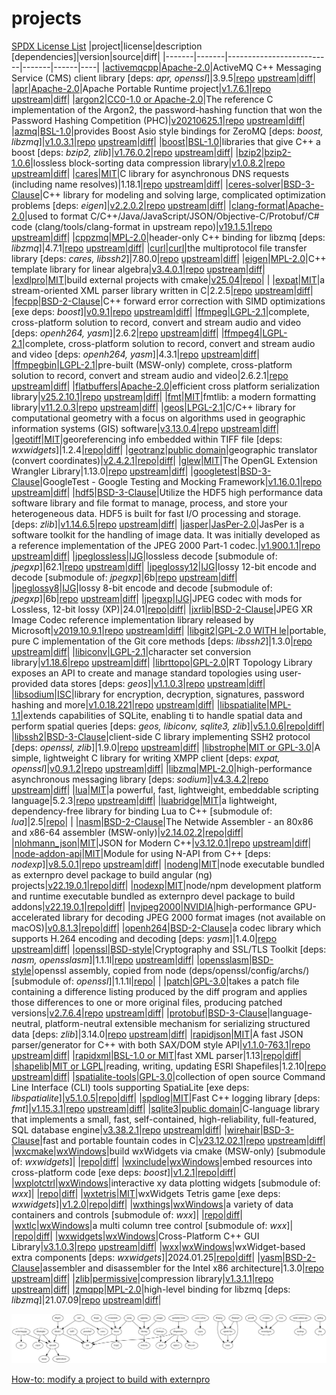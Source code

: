 # projects
[SPDX License List](https://spdx.org/licenses/ '')
|project|license|description [dependencies]|version|source|diff|
|-------|-------|--------------------------|-------|------|----|
|<a id='activemqcpp' />[activemqcpp](http://activemq.apache.org/cms/)|[Apache-2.0](http://www.apache.org/licenses/LICENSE-2.0.html 'Apache License, Version 2.0')|ActiveMQ C++ Messaging Service (CMS) client library [deps: _apr, openssl_]|3.9.5|[repo](https://github.com/externpro/activemq-cpp 'github.com/externpro/activemq-cpp') [upstream](https://github.com/apache/activemq-cpp 'github.com/apache/activemq-cpp')|[diff](https://github.com/externpro/activemq-cpp/compare/apache:activemq-cpp-3.9.5...xp-3.9.5 'github.com/externpro/activemq-cpp/compare/apache:activemq-cpp-3.9.5...xp-3.9.5')|
|<a id='apr' />[apr](http://apr.apache.org/)|[Apache-2.0](http://www.apache.org/licenses/LICENSE-2.0.html 'Apache License, Version 2.0')|Apache Portable Runtime project|[v1.7.6.1](https://github.com/externpro/apr/releases/tag/v1.7.6.1 'release')|[repo](https://github.com/externpro/apr 'github.com/externpro/apr') [upstream](https://github.com/apache/apr 'github.com/apache/apr')|[diff](https://github.com/externpro/apr/compare/1.7.6...dev 'github.com/externpro/apr/compare/1.7.6...dev')|
|<a id='argon2' />[argon2](https://www.password-hashing.net)|[CC0-1.0 or Apache-2.0](https://github.com/P-H-C/phc-winner-argon2/blob/master/LICENSE 'dual licensed under Creative Commons Zero v1.0 Universal and Apache License, Version 2.0')|The reference C implementation of the Argon2, the password-hashing function that won the Password Hashing Competition (PHC)|[v20210625.1](https://github.com/externpro/argon2/releases/tag/v20210625.1 'release')|[repo](https://github.com/externpro/argon2 'github.com/externpro/argon2') [upstream](https://github.com/P-H-C/phc-winner-argon2 'github.com/P-H-C/phc-winner-argon2')|[diff](https://github.com/externpro/argon2/compare/20210625...dev 'github.com/externpro/argon2/compare/20210625...dev')|
|<a id='azmq' />[azmq](https://zeromq.org/)|[BSL-1.0](https://github.com/zeromq/azmq/blob/master/LICENSE-BOOST_1_0 'Boost Software License 1.0')|provides Boost Asio style bindings for ZeroMQ [deps: _boost, libzmq_]|[v1.0.3.1](https://github.com/externpro/azmq/releases/tag/v1.0.3.1 'release')|[repo](https://github.com/externpro/azmq 'github.com/externpro/azmq') [upstream](https://github.com/zeromq/azmq 'github.com/zeromq/azmq')|[diff](https://github.com/externpro/azmq/compare/v1.0.3...dev 'github.com/externpro/azmq/compare/v1.0.3...dev')|
|<a id='boost' />[boost](http://www.boost.org/ 'Boost website')|[BSL-1.0](http://www.boost.org/users/license.html 'Boost Software License')|libraries that give C++ a boost [deps: _bzip2, zlib_]|[v1.76.0.2](https://github.com/externpro/boost/releases/tag/v1.76.0.2 'release')|[repo](https://github.com/externpro/boost 'github.com/externpro/boost') [upstream](https://github.com/boostorg/boost 'github.com/boostorg/boost')|[diff](https://github.com/externpro/boost/compare/boost-1.76.0...dev 'github.com/externpro/boost/compare/boost-1.76.0...dev')|
|<a id='bzip2' />[bzip2](https://sourceware.org/bzip2/)|[bzip2-1.0.6](https://spdx.org/licenses/bzip2-1.0.6.html 'BSD-like, modified zlib license')|lossless block-sorting data compression library|[v1.0.8.2](https://github.com/externpro/bzip2/releases/tag/v1.0.8.2 'release')|[repo](https://github.com/externpro/bzip2 'github.com/externpro/bzip2') [upstream](https://github.com/opencor/bzip2 'github.com/opencor/bzip2')|[diff](https://github.com/externpro/bzip2/compare/bzip2-1.0.8...dev 'github.com/externpro/bzip2/compare/bzip2-1.0.8...dev')|
|<a id='cares' />[cares](http://c-ares.haxx.se/)|[MIT](http://c-ares.haxx.se/license.html 'MIT License')|C library for asynchronous DNS requests (including name resolves)|1.18.1|[repo](https://github.com/externpro/c-ares 'github.com/externpro/c-ares') [upstream](https://github.com/c-ares/c-ares 'github.com/c-ares/c-ares')|[diff](https://github.com/externpro/c-ares/compare/c-ares:cares-1_18_1...xp-1_18_1 'github.com/externpro/c-ares/compare/c-ares:cares-1_18_1...xp-1_18_1')|
|<a id='ceres-solver' />[ceres-solver](http://ceres-solver.org)|[BSD-3-Clause](http://ceres-solver.org/license.html 'BSD 3-Clause New or Revised License')|C++ library for modeling and solving large, complicated optimization problems [deps: _eigen_]|[v2.2.0.2](https://github.com/externpro/ceres-solver/releases/tag/v2.2.0.2 'release')|[repo](https://github.com/externpro/ceres-solver 'github.com/externpro/ceres-solver') [upstream](https://github.com/ceres-solver/ceres-solver 'github.com/ceres-solver/ceres-solver')|[diff](https://github.com/externpro/ceres-solver/compare/2.2.0...dev 'github.com/externpro/ceres-solver/compare/2.2.0...dev')|
|<a id='clang-format' />[clang-format](https://clang.llvm.org/docs/ClangFormat.html)|[Apache-2.0](https://releases.llvm.org/11.0.0/LICENSE.TXT 'Apache License v2.0 with LLVM Exceptions, see https://clang.llvm.org/features.html#license and https://llvm.org/docs/DeveloperPolicy.html#copyright-license-and-patents')|used to format C/C++/Java/JavaScript/JSON/Objective-C/Protobuf/C# code (clang/tools/clang-format in upstream repo)|[v19.1.5.1](https://github.com/externpro/clang-format/releases/tag/v19.1.5.1 'release')|[repo](https://github.com/externpro/clang-format 'github.com/externpro/clang-format') [upstream](https://github.com/llvm/llvm-project 'github.com/llvm/llvm-project')|[diff](https://github.com/externpro/clang-format/compare/v0...dev 'github.com/externpro/clang-format/compare/v0...dev')|
|<a id='cppzmq' />[cppzmq](https://zeromq.org/)|[MPL-2.0](http://wiki.zeromq.org/area:licensing 'Mozilla Public License 2.0')|header-only C++ binding for libzmq [deps: _libzmq_]|4.7.1|[repo](https://github.com/externpro/cppzmq 'github.com/externpro/cppzmq') [upstream](https://github.com/zeromq/cppzmq 'github.com/zeromq/cppzmq')|[diff](https://github.com/externpro/cppzmq/compare/zeromq:v4.7.1...xp4.7.1 'github.com/externpro/cppzmq/compare/zeromq:v4.7.1...xp4.7.1')|
|<a id='curl' />[curl](http://curl.haxx.se/libcurl/)|[curl](http://curl.haxx.se/docs/copyright.html 'curl license inspired by MIT/X, but not identical')|the multiprotocol file transfer library [deps: _cares, libssh2_]|7.80.0|[repo](https://github.com/externpro/curl 'github.com/externpro/curl') [upstream](https://github.com/curl/curl 'github.com/curl/curl')|[diff](https://github.com/externpro/curl/compare/curl:curl-7_80_0...xp-7_80_0 'github.com/externpro/curl/compare/curl:curl-7_80_0...xp-7_80_0')|
|<a id='eigen' />[eigen](http://eigen.tuxfamily.org)|[MPL-2.0](http://eigen.tuxfamily.org/index.php?title=Main_Page#License 'Mozilla Public License 2.0')|C++ template library for linear algebra|[v3.4.0.1](https://github.com/externpro/eigen/releases/tag/v3.4.0.1 'release')|[repo](https://github.com/externpro/eigen 'github.com/externpro/eigen') [upstream](https://gitlab.com/libeigen/eigen.git 'gitlab.com/libeigen/eigen.git')|[diff](https://github.com/externpro/eigen/compare/3.4.0...dev 'github.com/externpro/eigen/compare/3.4.0...dev')|
|<a id='exdlpro' />[exdlpro](https://github.com/externpro/exdlpro)|[MIT](https://github.com/externpro/exdlpro/blob/dev/LICENSE 'MIT License')|build external projects with cmake|[v25.04](https://github.com/externpro/exdlpro/releases/tag/v25.04 'release')|[repo](https://github.com/externpro/exdlpro 'github.com/externpro/exdlpro')| |
|<a id='expat' />[expat](https://libexpat.github.io)|[MIT](https://github.com/libexpat/libexpat/blob/R_2_2_5/expat/COPYING 'MIT License')|a stream-oriented XML parser library written in C|2.2.5|[repo](https://github.com/externpro/libexpat 'github.com/externpro/libexpat') [upstream](https://github.com/libexpat/libexpat 'github.com/libexpat/libexpat')|[diff](https://github.com/externpro/libexpat/compare/libexpat:R_2_2_5...xp2.2.5 'github.com/externpro/libexpat/compare/libexpat:R_2_2_5...xp2.2.5')|
|<a id='fecpp' />[fecpp](http://www.randombit.net/code/fecpp/)|[BSD-2-Clause](http://www.randombit.net/code/fecpp/ 'BSD 2-Clause Simplified License')|C++ forward error correction with SIMD optimizations [exe deps: _boost_]|[v0.9.1](https://github.com/externpro/fecpp/releases/tag/v0.9.1 'release')|[repo](https://github.com/externpro/fecpp 'github.com/externpro/fecpp') [upstream](https://github.com/randombit/fecpp 'github.com/randombit/fecpp')|[diff](https://github.com/externpro/fecpp/compare/v0.9...dev 'github.com/externpro/fecpp/compare/v0.9...dev')|
|<a id='ffmpeg' />[ffmpeg](https://www.ffmpeg.org/)|[LGPL-2.1](https://www.ffmpeg.org/legal.html 'LGPL version 2.1 or later')|complete, cross-platform solution to record, convert and stream audio and video [deps: _openh264, yasm_]|2.6.2|[repo](https://github.com/ndrasmussen/FFmpeg 'github.com/ndrasmussen/FFmpeg') [upstream](https://github.com/FFmpeg/FFmpeg 'github.com/FFmpeg/FFmpeg')|[diff](https://github.com/ndrasmussen/FFmpeg/compare/FFmpeg:n2.6.2...xp2.6.2 'github.com/ndrasmussen/FFmpeg/compare/FFmpeg:n2.6.2...xp2.6.2')|
|<a id='ffmpeg4' />[ffmpeg4](https://www.ffmpeg.org/)|[LGPL-2.1](https://www.ffmpeg.org/legal.html 'LGPL version 2.1 or later')|complete, cross-platform solution to record, convert and stream audio and video [deps: _openh264, yasm_]|4.3.1|[repo](https://github.com/externpro/FFmpeg 'github.com/externpro/FFmpeg') [upstream](https://github.com/FFmpeg/FFmpeg 'github.com/FFmpeg/FFmpeg')|[diff](https://github.com/externpro/FFmpeg/compare/FFmpeg:n4.3.1...xp4.3.1 'github.com/externpro/FFmpeg/compare/FFmpeg:n4.3.1...xp4.3.1')|
|<a id='ffmpegbin' />[ffmpegbin](https://www.ffmpeg.org/)|[LGPL-2.1](https://www.ffmpeg.org/legal.html 'LGPL version 2.1 or later')|pre-built (MSW-only) complete, cross-platform solution to record, convert and stream audio and video|2.6.2.1|[repo](https://github.com/externpro/ffmpegBin 'github.com/externpro/ffmpegBin') [upstream](https://github.com/FFmpeg/FFmpeg 'github.com/FFmpeg/FFmpeg')|[diff](https://github.com/externpro/ffmpegBin/compare/v2.6.2.1...xp2.6.2.1 'github.com/externpro/ffmpegBin/compare/v2.6.2.1...xp2.6.2.1')|
|<a id='flatbuffers' />[flatbuffers](http://google.github.io/flatbuffers/)|[Apache-2.0](https://github.com/google/flatbuffers/blob/v25.2.10/LICENSE 'Apache License, Version 2.0')|efficient cross platform serialization library|[v25.2.10.1](https://github.com/externpro/flatbuffers/releases/tag/v25.2.10.1 'release')|[repo](https://github.com/externpro/flatbuffers 'github.com/externpro/flatbuffers') [upstream](https://github.com/google/flatbuffers 'github.com/google/flatbuffers')|[diff](https://github.com/externpro/flatbuffers/compare/v25.2.10...dev 'github.com/externpro/flatbuffers/compare/v25.2.10...dev')|
|<a id='fmt' />[fmt](https://fmt.dev)|[MIT](https://github.com/externpro/fmt/blob/master/LICENSE 'MIT License')|fmtlib: a modern formatting library|[v11.2.0.3](https://github.com/externpro/fmt/releases/tag/v11.2.0.3 'release')|[repo](https://github.com/externpro/fmt 'github.com/externpro/fmt') [upstream](https://github.com/fmtlib/fmt 'github.com/fmtlib/fmt')|[diff](https://github.com/externpro/fmt/compare/11.2.0...dev 'github.com/externpro/fmt/compare/11.2.0...dev')|
|<a id='geos' />[geos](https://libgeos.org)|[LPGL-2.1](https://trac.osgeo.org/geos/ 'LGPL version 2.1')|C/C++ library for computational geometry with a focus on algorithms used in geographic information systems (GIS) software|[v3.13.0.4](https://github.com/externpro/geos/releases/tag/v3.13.0.4 'release')|[repo](https://github.com/externpro/geos 'github.com/externpro/geos') [upstream](https://github.com/libgeos/geos 'github.com/libgeos/geos')|[diff](https://github.com/externpro/geos/compare/3.13.0...dev 'github.com/externpro/geos/compare/3.13.0...dev')|
|<a id='geotiff' />[geotiff](http://trac.osgeo.org/geotiff/ 'GeoTIFF trac website')|[MIT](https://github.com/OSGeo/libgeotiff/blob/master/libgeotiff/LICENSE 'MIT License or public domain')|georeferencing info embedded within TIFF file [deps: _wxwidgets_]|1.2.4|[repo](https://github.com/externpro/libgeotiff 'github.com/externpro/libgeotiff')|[diff](https://github.com/externpro/libgeotiff/compare/v1.2.4...xp1.2.4 'github.com/externpro/libgeotiff/compare/v1.2.4...xp1.2.4')|
|<a id='geotranz' />[geotranz](https://earth-info.nga.mil)|[public domain](https://github.com/externpro/geotranz 'see GEOTRANS Terms of Use in README or download https://earth-info.nga.mil/php/download.php?file=wgs-terms')|geographic translator (convert coordinates)|[v2.4.2.1](https://github.com/externpro/geotranz/releases/tag/v2.4.2.1 'release')|[repo](https://github.com/externpro/geotranz 'github.com/externpro/geotranz')|[diff](https://github.com/externpro/geotranz/compare/v2.4.2...dev 'github.com/externpro/geotranz/compare/v2.4.2...dev')|
|<a id='glew' />[glew](http://glew.sourceforge.net)|[MIT](https://github.com/nigels-com/glew/blob/master/LICENSE.txt 'Modified BSD, Mesa 3D (renamed X11/MIT), Khronos (renamed X11/MIT)')|The OpenGL Extension Wrangler Library|1.13.0|[repo](https://github.com/externpro/glew 'github.com/externpro/glew') [upstream](https://github.com/nigels-com/glew 'github.com/nigels-com/glew')|[diff](https://github.com/externpro/glew/compare/nigels-com:glew-1.13.0...xp-1.13.0 'github.com/externpro/glew/compare/nigels-com:glew-1.13.0...xp-1.13.0')|
|<a id='googletest' />[googletest](https://google.github.io/googletest/)|[BSD-3-Clause](https://github.com/google/googletest/blob/master/LICENSE 'BSD 3-Clause New or Revised License')|GoogleTest - Google Testing and Mocking Framework|[v1.16.0.1](https://github.com/externpro/googletest/releases/tag/v1.16.0.1 'release')|[repo](https://github.com/externpro/googletest 'github.com/externpro/googletest') [upstream](https://github.com/google/googletest 'github.com/google/googletest')|[diff](https://github.com/externpro/googletest/compare/v1.16.0...dev 'github.com/externpro/googletest/compare/v1.16.0...dev')|
|<a id='hdf5' />[hdf5](https://www.hdfgroup.org/solutions/hdf5/)|[BSD-3-Clause](https://github.com/HDFGroup/hdf5/blob/develop/LICENSE 'BSD 3-Clause New or Revised License')|Utilize the HDF5 high performance data software library and file format to manage, process, and store your heterogeneous data. HDF5 is built for fast I/O processing and storage. [deps: _zlib_]|[v1.14.6.5](https://github.com/externpro/hdf5/releases/tag/v1.14.6.5 'release')|[repo](https://github.com/externpro/hdf5 'github.com/externpro/hdf5') [upstream](https://github.com/HDFGroup/hdf5 'github.com/HDFGroup/hdf5')|[diff](https://github.com/externpro/hdf5/compare/hdf5_1.14.6...dev 'github.com/externpro/hdf5/compare/hdf5_1.14.6...dev')|
|<a id='jasper' />[jasper](https://jasper-software.github.io/jasper/)|[JasPer-2.0](https://github.com/jasper-software/jasper/blob/master/LICENSE.txt 'JasPer software license based on MIT License')|JasPer is a software toolkit for the handling of image data. It was initially developed as a reference implementation of the JPEG 2000 Part-1 codec.|[v1.900.1.1](https://github.com/externpro/jasper/releases/tag/v1.900.1.1 'release')|[repo](https://github.com/externpro/jasper 'github.com/externpro/jasper') [upstream](https://github.com/jasper-software/jasper 'github.com/jasper-software/jasper')|[diff](https://github.com/externpro/jasper/compare/version-1.900.1...dev 'github.com/externpro/jasper/compare/version-1.900.1...dev')|
|<a id='jpeglossless' />[jpeglossless](https://en.wikipedia.org/wiki/Lossless_JPEG#cite_note-1)|[IJG](https://github.com/externpro/libjpeg/blob/upstream/README 'Independent JPEG Group License, see LEGAL ISSUES in README')|lossless decode [submodule of: _jpegxp_]|62.1|[repo](https://github.com/externpro/libjpeg 'github.com/externpro/libjpeg') [upstream](https://github.com/LuaDist/libjpeg 'github.com/LuaDist/libjpeg')|[diff](https://github.com/externpro/libjpeg/compare/eccc424...lossless.6b 'github.com/externpro/libjpeg/compare/eccc424...lossless.6b')|
|<a id='jpeglossy12' />[jpeglossy12](https://libjpeg.sourceforge.net)|[IJG](https://github.com/externpro/libjpeg/blob/upstream/README 'Independent JPEG Group License, see LEGAL ISSUES in README')|lossy 12-bit encode and decode [submodule of: _jpegxp_]|6b|[repo](https://github.com/externpro/libjpeg 'github.com/externpro/libjpeg') [upstream](https://github.com/LuaDist/libjpeg 'github.com/LuaDist/libjpeg')|[diff](https://github.com/externpro/libjpeg/compare/09a4003...lossy12.6b 'github.com/externpro/libjpeg/compare/09a4003...lossy12.6b')|
|<a id='jpeglossy8' />[jpeglossy8](https://libjpeg.sourceforge.net)|[IJG](https://github.com/externpro/libjpeg/blob/upstream/README 'Independent JPEG Group License, see LEGAL ISSUES in README')|lossy 8-bit encode and decode [submodule of: _jpegxp_]|6b|[repo](https://github.com/externpro/libjpeg 'github.com/externpro/libjpeg') [upstream](https://github.com/LuaDist/libjpeg 'github.com/LuaDist/libjpeg')|[diff](https://github.com/externpro/libjpeg/compare/09a4003...lossy8.6b 'github.com/externpro/libjpeg/compare/09a4003...lossy8.6b')|
|<a id='jpegxp' />[jpegxp](http://www.ijg.org/)|[IJG](https://github.com/externpro/libjpeg/blob/upstream/README 'Independent JPEG Group License, see LEGAL ISSUES in README')|JPEG codec with mods for Lossless, 12-bit lossy (XP)|24.01|[repo](https://github.com/externpro/jpegxp 'github.com/externpro/jpegxp')|[diff](https://github.com/externpro/jpegxp/compare/jxp.240125...jxp 'github.com/externpro/jpegxp/compare/jxp.240125...jxp')|
|<a id='jxrlib' />[jxrlib](https://github.com/4creators/jxrlib)|[BSD-2-Clause](https://github.com/4creators/jxrlib/blob/master/LICENSE 'BSD 2-Clause Simplified License')|JPEG XR Image Codec reference implementation library released by Microsoft|[v2019.10.9.1](https://github.com/externpro/jxrlib/releases/tag/v2019.10.9.1 'release')|[repo](https://github.com/externpro/jxrlib 'github.com/externpro/jxrlib') [upstream](https://github.com/4creators/jxrlib 'github.com/4creators/jxrlib')|[diff](https://github.com/externpro/jxrlib/compare/v2019.10.9...dev 'github.com/externpro/jxrlib/compare/v2019.10.9...dev')|
|<a id='libgit2' />[libgit2](https://libgit2.github.com/)|[GPL-2.0 WITH le](https://github.com/libgit2/libgit2/blob/master/README.md#license 'GPL2 with linking exception')|portable, pure C implementation of the Git core methods [deps: _libssh2_]|1.3.0|[repo](https://github.com/externpro/libgit2 'github.com/externpro/libgit2') [upstream](https://github.com/libgit2/libgit2 'github.com/libgit2/libgit2')|[diff](https://github.com/externpro/libgit2/compare/libgit2:v1.3.0...xp1.3.0 'github.com/externpro/libgit2/compare/libgit2:v1.3.0...xp1.3.0')|
|<a id='libiconv' />[libiconv](https://www.gnu.org/software/libiconv/)|[LGPL-2.1](https://savannah.gnu.org/projects/libiconv/ 'LGPL version 2.1')|character set conversion library|[v1.18.6](https://github.com/externpro/libiconv/releases/tag/v1.18.6 'release')|[repo](https://github.com/externpro/libiconv 'github.com/externpro/libiconv') [upstream](https://github.com/pffang/libiconv-for-Windows/releases/tag/1.18-eed6782 'github.com/pffang/libiconv-for-Windows/releases/tag/1.18-eed6782')|[diff](https://github.com/externpro/libiconv/compare/v0...dev 'github.com/externpro/libiconv/compare/v0...dev')|
|<a id='librttopo' />[librttopo](https://git.osgeo.org/gitea/rttopo/librttopo)|[GPL-2.0](https://github.com/CGX-GROUP/librttopo/blob/master/COPYING 'GNU General Public License v2.0 or later')|RT Topology Library exposes an API to create and manage standard topologies using user-provided data stores [deps: _geos_]|[v1.1.0.3](https://github.com/externpro/librttopo/releases/tag/v1.1.0.3 'release')|[repo](https://github.com/externpro/librttopo 'github.com/externpro/librttopo') [upstream](https://github.com/CGX-GROUP/librttopo 'github.com/CGX-GROUP/librttopo')|[diff](https://github.com/externpro/librttopo/compare/librttopo-1.1.0...dev 'github.com/externpro/librttopo/compare/librttopo-1.1.0...dev')|
|<a id='libsodium' />[libsodium](https://doc.libsodium.org/)|[ISC](https://doc.libsodium.org/#license 'Internet Systems Consortium License, functionally equivalent to simplified BSD and MIT licenses')|library for encryption, decryption, signatures, password hashing and more|[v1.0.18.221](https://github.com/externpro/libsodium/releases/tag/v1.0.18.221 'release')|[repo](https://github.com/externpro/libsodium 'github.com/externpro/libsodium') [upstream](https://github.com/jedisct1/libsodium 'github.com/jedisct1/libsodium')|[diff](https://github.com/externpro/libsodium/compare/jedisct1:aa099f5e82ae78175f9c1c48372a123cb634dd92...dev 'github.com/externpro/libsodium/compare/jedisct1:aa099f5e82ae78175f9c1c48372a123cb634dd92...dev')|
|<a id='libspatialite' />[libspatialite](https://www.gaia-gis.it/fossil/libspatialite/home)|[MPL-1.1](https://www.gaia-gis.it/fossil/libspatialite/home 'MPL tri-license: choose MPL-1.1, GPL-2.0-or-later, LGPL-2.1-or-later')|extends capabilities of SQLite, enabling ti to handle spatial data and perform spatial queries [deps: _geos, libiconv, sqlite3, zlib_]|[v5.1.0.6](https://github.com/externpro/libspatialite/releases/tag/v5.1.0.6 'release')|[repo](https://github.com/externpro/libspatialite 'github.com/externpro/libspatialite')|[diff](https://github.com/externpro/libspatialite/compare/5.1.0...dev 'github.com/externpro/libspatialite/compare/5.1.0...dev')|
|<a id='libssh2' />[libssh2](http://www.libssh2.org/)|[BSD-3-Clause](http://www.libssh2.org/license.html 'BSD 3-Clause New or Revised License')|client-side C library implementing SSH2 protocol [deps: _openssl, zlib_]|1.9.0|[repo](https://github.com/externpro/libssh2 'github.com/externpro/libssh2') [upstream](https://github.com/libssh2/libssh2 'github.com/libssh2/libssh2')|[diff](https://github.com/externpro/libssh2/compare/libssh2:libssh2-1.9.0...xp-1.9.0 'github.com/externpro/libssh2/compare/libssh2:libssh2-1.9.0...xp-1.9.0')|
|<a id='libstrophe' />[libstrophe](http://strophe.im/libstrophe/)|[MIT or GPL-3.0](https://github.com/strophe/libstrophe/blob/0.9.1/LICENSE.txt 'dual licensed under MIT and GPLv3 licenses')|A simple, lightweight C library for writing XMPP client [deps: _expat, openssl_]|[v0.9.1.2](https://github.com/externpro/libstrophe/releases/tag/v0.9.1.2 'release')|[repo](https://github.com/externpro/libstrophe 'github.com/externpro/libstrophe') [upstream](https://github.com/strophe/libstrophe 'github.com/strophe/libstrophe')|[diff](https://github.com/externpro/libstrophe/compare/0.9.1...dev 'github.com/externpro/libstrophe/compare/0.9.1...dev')|
|<a id='libzmq' />[libzmq](https://zeromq.org/)|[MPL-2.0](http://wiki.zeromq.org/area:licensing 'Mozilla Public License 2.0')|high-performance asynchronous messaging library [deps: _sodium_]|[v4.3.4.2](https://github.com/externpro/libzmq/releases/tag/v4.3.4.2 'release')|[repo](https://github.com/externpro/libzmq 'github.com/externpro/libzmq') [upstream](https://github.com/zeromq/libzmq 'github.com/zeromq/libzmq')|[diff](https://github.com/externpro/libzmq/compare/v4.3.4...dev 'github.com/externpro/libzmq/compare/v4.3.4...dev')|
|<a id='lua' />[lua](http://www.lua.org/)|[MIT](http://www.lua.org/license.html 'MIT License')|a powerful, fast, lightweight, embeddable scripting language|5.2.3|[repo](https://github.com/externpro/lua 'github.com/externpro/lua') [upstream](https://github.com/LuaDist/lua 'github.com/LuaDist/lua')|[diff](https://github.com/externpro/lua/compare/LuaDist:5.2.3...xp5.2.3 'github.com/externpro/lua/compare/LuaDist:5.2.3...xp5.2.3')|
|<a id='luabridge' />[luabridge](http://vinniefalco.github.io/LuaBridge/Manual.html 'LuaBridge Reference Manual')|[MIT](https://github.com/vinniefalco/LuaBridge/#official-repository 'MIT License')|a lightweight, dependency-free library for binding Lua to C++ [submodule of: _lua_]|2.5|[repo](https://github.com/vinniefalco/LuaBridge/tree/2.5 'github.com/vinniefalco/LuaBridge/tree/2.5')| |
|<a id='nasm' />[nasm](https://www.nasm.us/)|[BSD-2-Clause](https://www.nasm.us/ 'BSD 2-Clause Simplified License')|The Netwide Assembler - an 80x86 and x86-64 assembler (MSW-only)|[v2.14.02.2](https://github.com/externpro/nasm/releases/tag/v2.14.02.2 'release')|[repo](https://github.com/externpro/nasm 'github.com/externpro/nasm')|[diff](https://github.com/externpro/nasm/compare/v0...dev 'github.com/externpro/nasm/compare/v0...dev')|
|<a id='nlohmann_json' />[nlohmann_json](https://json.nlohmann.me)|[MIT](https://github.com/nlohmann/json/blob/develop/LICENSE.MIT 'MIT License')|JSON for Modern C++|[v3.12.0.1](https://github.com/externpro/nlohmann_json/releases/tag/v3.12.0.1 'release')|[repo](https://github.com/externpro/nlohmann_json 'github.com/externpro/nlohmann_json') [upstream](https://github.com/nlohmann/json 'github.com/nlohmann/json')|[diff](https://github.com/externpro/nlohmann_json/compare/v3.12.0...dev 'github.com/externpro/nlohmann_json/compare/v3.12.0...dev')|
|<a id='node-addon-api' />[node-addon-api](https://github.com/nodejs/node-addon-api)|[MIT](https://github.com/nodejs/node-addon-api/blob/v8.5.0/LICENSE.md 'MIT License')|Module for using N-API from C++ [deps: _nodexp_]|[v8.5.0.1](https://github.com/externpro/node-addon-api/releases/tag/v8.5.0.1 'release')|[repo](https://github.com/externpro/node-addon-api 'github.com/externpro/node-addon-api') [upstream](https://github.com/nodejs/node-addon-api 'github.com/nodejs/node-addon-api')|[diff](https://github.com/externpro/node-addon-api/compare/v8.5.0...dev 'github.com/externpro/node-addon-api/compare/v8.5.0...dev')|
|<a id='nodeng' />[nodeng](https://nodejs.org/en/blog/release/v22.19.0/)|[MIT](https://raw.githubusercontent.com/nodejs/node/v22.19.0/LICENSE 'MIT License')|node executable bundled as externpro devel package to build angular (ng) projects|[v22.19.0.1](https://github.com/externpro/nodeng/releases/tag/v22.19.0.1 'release')|[repo](https://github.com/externpro/nodeng 'github.com/externpro/nodeng')|[diff](https://github.com/externpro/nodeng/compare/v0...dev 'github.com/externpro/nodeng/compare/v0...dev')|
|<a id='nodexp' />[nodexp](https://nodejs.org/en/blog/release/v22.19.0/)|[MIT](https://raw.githubusercontent.com/nodejs/node/v22.19.0/LICENSE 'MIT License')|node/npm development platform and runtime executable bundled as externpro devel package to build addons|[v22.19.0.1](https://github.com/externpro/nodexp/releases/tag/v22.19.0.1 'release')|[repo](https://github.com/externpro/nodexp 'github.com/externpro/nodexp')|[diff](https://github.com/externpro/nodexp/compare/v0...dev 'github.com/externpro/nodexp/compare/v0...dev')|
|<a id='nvjpeg2000' />[nvjpeg2000](https://developer.nvidia.com/nvjpeg)|[NVIDIA](https://docs.nvidia.com/cuda/nvjpeg2000/license.html 'NVIDIA Software License Agreement')|high-performance GPU-accelerated library for decoding JPEG 2000 format images (not available on macOS)|[v0.8.1.3](https://github.com/externpro/nvJPEG2000/releases/tag/v0.8.1.3 'release')|[repo](https://github.com/externpro/nvJPEG2000 'github.com/externpro/nvJPEG2000')|[diff](https://github.com/externpro/nvJPEG2000/compare/v0...dev 'github.com/externpro/nvJPEG2000/compare/v0...dev')|
|<a id='openh264' />[openh264](http://www.openh264.org/)|[BSD-2-Clause](http://www.openh264.org/faq.html 'BSD 2-Clause Simplified License')|a codec library which supports H.264 encoding and decoding [deps: _yasm_]|1.4.0|[repo](https://github.com/externpro/openh264 'github.com/externpro/openh264') [upstream](https://github.com/cisco/openh264 'github.com/cisco/openh264')|[diff](https://github.com/externpro/openh264/compare/cisco:v1.4.0...xp1.4.0 'github.com/externpro/openh264/compare/cisco:v1.4.0...xp1.4.0')|
|<a id='openssl' />[openssl](http://www.openssl.org/)|[BSD-style](http://www.openssl.org/source/license.html 'dual OpenSSL and SSLeay License: both are BSD-style licenses')|Cryptography and SSL/TLS Toolkit [deps: _nasm, opensslasm_]|1.1.1l|[repo](https://github.com/externpro/openssl 'github.com/externpro/openssl') [upstream](https://github.com/openssl/openssl 'github.com/openssl/openssl')|[diff](https://github.com/externpro/openssl/compare/openssl:OpenSSL_1_1_1l...xp_1_1_1l 'github.com/externpro/openssl/compare/openssl:OpenSSL_1_1_1l...xp_1_1_1l')|
|<a id='opensslasm' />[opensslasm](https://github.com/externpro-archive/node/tree/v14.17.6/deps/openssl/config/archs)|[BSD-style](http://www.openssl.org/source/license.html 'dual OpenSSL and SSLeay License: both are BSD-style licenses')|openssl assembly, copied from node (deps/openssl/config/archs/) [submodule of: _openssl_]|1.1.1l|[repo](https://github.com/externpro/opensslasm 'github.com/externpro/opensslasm')| |
|<a id='patch' />[patch](https://savannah.gnu.org/projects/patch/)|[GPL-3.0](https://savannah.gnu.org/projects/patch/ 'GNU General Public License v3 or later')|takes a patch file containing a difference listing produced by the diff program and applies those differences to one or more original files, producing patched versions|[v2.7.6.4](https://github.com/externpro/patch/releases/tag/v2.7.6.4 'release')|[repo](https://github.com/externpro/patch 'github.com/externpro/patch') [upstream](https://git.savannah.gnu.org/cgit/patch.git 'git.savannah.gnu.org/cgit/patch.git')|[diff](https://github.com/externpro/patch/compare/v0...dev 'github.com/externpro/patch/compare/v0...dev')|
|<a id='protobuf' />[protobuf](https://developers.google.com/protocol-buffers/)|[BSD-3-Clause](https://github.com/protocolbuffers/protobuf/blob/v3.14.0/LICENSE 'BSD 3-Clause New or Revised License')|language-neutral, platform-neutral extensible mechanism for serializing structured data [deps: _zlib_]|3.14.0|[repo](https://github.com/externpro/protobuf 'github.com/externpro/protobuf') [upstream](https://github.com/protocolbuffers/protobuf 'github.com/protocolbuffers/protobuf')|[diff](https://github.com/externpro/protobuf/compare/protocolbuffers:v3.14.0...xp3.14.0 'github.com/externpro/protobuf/compare/protocolbuffers:v3.14.0...xp3.14.0')|
|<a id='rapidjson' />[rapidjson](http://Tencent.github.io/rapidjson/)|[MIT](https://raw.githubusercontent.com/Tencent/rapidjson/master/license.txt 'MIT License')|A fast JSON parser/generator for C++ with both SAX/DOM style API|[v1.1.0-763.1](https://github.com/externpro/rapidjson/releases/tag/v1.1.0-763.1 'release')|[repo](https://github.com/externpro/rapidjson 'github.com/externpro/rapidjson') [upstream](https://github.com/Tencent/rapidjson 'github.com/Tencent/rapidjson')|[diff](https://github.com/externpro/rapidjson/compare/v1.1.0-763...dev 'github.com/externpro/rapidjson/compare/v1.1.0-763...dev')|
|<a id='rapidxml' />[rapidxml](http://rapidxml.sourceforge.net/)|[BSL-1.0 or MIT](http://rapidxml.sourceforge.net/license.txt 'Boost Software License or MIT License')|fast XML parser|1.13|[repo](https://github.com/externpro/rapidxml 'github.com/externpro/rapidxml')|[diff](https://github.com/externpro/rapidxml/compare/v1.13...xp1.13 'github.com/externpro/rapidxml/compare/v1.13...xp1.13')|
|<a id='shapelib' />[shapelib](http://shapelib.maptools.org/)|[MIT or LGPL](http://shapelib.maptools.org/license.html 'MIT or LGPL License')|reading, writing, updating ESRI Shapefiles|1.2.10|[repo](https://github.com/externpro/shapelib 'github.com/externpro/shapelib') [upstream](https://github.com/modgeosys/shapelib 'github.com/modgeosys/shapelib')|[diff](https://github.com/externpro/shapelib/compare/v1.2.10...xp1.2.10 'github.com/externpro/shapelib/compare/v1.2.10...xp1.2.10')|
|<a id='spatialite-tools' />[spatialite-tools](https://www.gaia-gis.it/fossil/spatialite-tools/index)|[GPL-3.0](https://www.gaia-gis.it/fossil/spatialite-tools/index 'GPL-3.0-or-later')|collection of open source Command Line Interface (CLI) tools supporting SpatiaLite [exe deps: _libspatialite_]|[v5.1.0.5](https://github.com/externpro/spatialite-tools/releases/tag/v5.1.0.5 'release')|[repo](https://github.com/externpro/spatialite-tools 'github.com/externpro/spatialite-tools')|[diff](https://github.com/externpro/spatialite-tools/compare/5.1.0a...dev 'github.com/externpro/spatialite-tools/compare/5.1.0a...dev')|
|<a id='spdlog' />[spdlog](https://github.com/gabime/spdlog/wiki)|[MIT](https://github.com/gabime/spdlog?tab=License-1-ov-file 'MIT License')|Fast C++ logging library [deps: _fmt_]|[v1.15.3.1](https://github.com/externpro/spdlog/releases/tag/v1.15.3.1 'release')|[repo](https://github.com/externpro/spdlog 'github.com/externpro/spdlog') [upstream](https://github.com/gabime/spdlog 'github.com/gabime/spdlog')|[diff](https://github.com/externpro/spdlog/compare/v1.15.3...dev 'github.com/externpro/spdlog/compare/v1.15.3...dev')|
|<a id='sqlite3' />[sqlite3](https://www.sqlite.org/index.html 'SQLite website')|[public domain](https://www.sqlite.org/copyright.html 'open-source, not open-contribution')|C-language library that implements a small, fast, self-contained, high-reliability, full-featured, SQL database engine|[v3.38.2.1](https://github.com/externpro/SQLite3/releases/tag/v3.38.2.1 'release')|[repo](https://github.com/externpro/SQLite3 'github.com/externpro/SQLite3') [upstream](https://github.com/azadkuh/sqlite-amalgamation 'github.com/azadkuh/sqlite-amalgamation')|[diff](https://github.com/externpro/SQLite3/compare/3.38.2...dev 'github.com/externpro/SQLite3/compare/3.38.2...dev')|
|<a id='wirehair' />[wirehair](https://github.com/catid/wirehair)|[BSD-3-Clause](https://github.com/catid/wirehair/blob/master/LICENSE 'BSD 3-Clause New or Revised License')|fast and portable fountain codes in C|[v23.12.02.1](https://github.com/externpro/wirehair/releases/tag/v23.12.02.1 'release')|[repo](https://github.com/externpro/wirehair 'github.com/externpro/wirehair') [upstream](https://github.com/catid/wirehair 'github.com/catid/wirehair')|[diff](https://github.com/externpro/wirehair/compare/v23.12.02...dev 'github.com/externpro/wirehair/compare/v23.12.02...dev')|
|<a id='wxcmake' />[wxcmake](https://github.com/externpro/wxcmake/tree/wx31 'wxcmake repo on github, wx31 branch')|[wxWindows](http://www.wxwidgets.org/about/newlicen.htm 'same as wxWidgets license')|build wxWidgets via cmake (MSW-only) [submodule of: _wxwidgets_]| |[repo](https://github.com/externpro/wxcmake 'github.com/externpro/wxcmake')|[diff](https://github.com/externpro/wxcmake/compare/wx0...wx31 'github.com/externpro/wxcmake/compare/wx0...wx31')|
|<a id='wxinclude' />[wxinclude](http://wiki.wxwidgets.org/Embedding_PNG_Images)|[wxWindows](http://wiki.wxwidgets.org/Embedding_PNG_Images 'assumed wxWindows license, since source can be downloaded from wxWiki')|embed resources into cross-platform code [exe deps: _boost_]|[v1.2.1](https://github.com/externpro/wxInclude/releases/tag/v1.2.1 'release')|[repo](https://github.com/externpro/wxInclude 'github.com/externpro/wxInclude')|[diff](https://github.com/externpro/wxInclude/compare/v1.0...dev 'github.com/externpro/wxInclude/compare/v1.0...dev')|
|<a id='wxplotctrl' />[wxplotctrl](https://sourceforge.net/projects/wxcode/files/Components/wxPlotCtrl/)|[wxWindows](http://wxcode.sourceforge.net/ 'wxWindows Library License')|interactive xy data plotting widgets [submodule of: _wxx_]| |[repo](https://github.com/externpro/wxplotctrl 'github.com/externpro/wxplotctrl')|[diff](https://github.com/externpro/wxplotctrl/compare/v2006.04.28...xp2006.04.28 'github.com/externpro/wxplotctrl/compare/v2006.04.28...xp2006.04.28')|
|<a id='wxtetris' />[wxtetris](https://github.com/smanders/wxTetris)|[MIT](https://github.com/smanders/wxTetris/blob/dev/LICENSE 'MIT License')|wxWidgets Tetris game [exe deps: _wxwidgets_]|[v1.2.0](https://github.com/smanders/wxTetris/releases/tag/v1.2.0 'release')|[repo](https://github.com/smanders/wxTetris 'github.com/smanders/wxTetris')|[diff](https://github.com/smanders/wxTetris/compare/v0...dev 'github.com/smanders/wxTetris/compare/v0...dev')|
|<a id='wxthings' />[wxthings](https://sourceforge.net/projects/wxcode/files/Components/wxThings/)|[wxWindows](http://wxcode.sourceforge.net/ 'wxWindows Library License')|a variety of data containers and controls [submodule of: _wxx_]| |[repo](https://github.com/externpro/wxthings 'github.com/externpro/wxthings')|[diff](https://github.com/externpro/wxthings/compare/v2006.04.28...xp2006.04.28 'github.com/externpro/wxthings/compare/v2006.04.28...xp2006.04.28')|
|<a id='wxtlc' />[wxtlc](https://sourceforge.net/projects/wxcode/files/Components/treelistctrl/)|[wxWindows](http://wxcode.sourceforge.net/ 'wxWindows Library License')|a multi column tree control [submodule of: _wxx_]| |[repo](https://github.com/externpro/wxTLC 'github.com/externpro/wxTLC')|[diff](https://github.com/externpro/wxTLC/compare/v1208...xp1208 'github.com/externpro/wxTLC/compare/v1208...xp1208')|
|<a id='wxwidgets' />[wxwidgets](http://wxwidgets.org/)|[wxWindows](http://www.wxwidgets.org/about/newlicen.htm 'essentially LGPL with an exception')|Cross-Platform C++ GUI Library|[v3.1.0.3](https://github.com/externpro/wxWidgets/releases/tag/v3.1.0.3 'release')|[repo](https://github.com/externpro/wxWidgets 'github.com/externpro/wxWidgets') [upstream](https://github.com/wxWidgets/wxWidgets 'github.com/wxWidgets/wxWidgets')|[diff](https://github.com/externpro/wxWidgets/compare/v3.1.0...dev 'github.com/externpro/wxWidgets/compare/v3.1.0...dev')|
|<a id='wxx' />[wxx](https://github.com/externpro/wxx)|[wxWindows](http://wxcode.sourceforge.net/ 'wxWindows Library License')|wxWidget-based extra components [deps: _wxwidgets_]|2024.01.25|[repo](https://github.com/externpro/wxx 'github.com/externpro/wxx')|[diff](https://github.com/externpro/wxx/compare/wxx.03...xpro 'github.com/externpro/wxx/compare/wxx.03...xpro')|
|<a id='yasm' />[yasm](http://yasm.tortall.net/)|[BSD-2-Clause](https://github.com/yasm/yasm/blob/v1.3.0/COPYING 'BSD 2-Clause Simplified License')|assembler and disassembler for the Intel x86 architecture|1.3.0|[repo](https://github.com/externpro/yasm 'github.com/externpro/yasm') [upstream](https://github.com/yasm/yasm 'github.com/yasm/yasm')|[diff](https://github.com/externpro/yasm/compare/yasm:v1.3.0...xp1.3.0 'github.com/externpro/yasm/compare/yasm:v1.3.0...xp1.3.0')|
|<a id='zlib' />[zlib](https://zlib.net 'zlib website')|[permissive](https://zlib.net/zlib_license.html 'zlib/libpng license, see https://en.wikipedia.org/wiki/Zlib_License')|compression library|[v1.3.1.1](https://github.com/externpro/zlib/releases/tag/v1.3.1.1 'release')|[repo](https://github.com/externpro/zlib 'github.com/externpro/zlib') [upstream](https://github.com/madler/zlib 'github.com/madler/zlib')|[diff](https://github.com/externpro/zlib/compare/v1.3.1...dev 'github.com/externpro/zlib/compare/v1.3.1...dev')|
|<a id='zmqpp' />[zmqpp](https://zeromq.github.io/zmqpp/)|[MPL-2.0](https://github.com/zeromq/zmqpp/blob/develop/LICENSE 'Mozilla Public License 2.0')|high-level binding for libzmq [deps: _libzmq_]|21.07.09|[repo](https://github.com/externpro/zmqpp 'github.com/externpro/zmqpp') [upstream](https://github.com/zeromq/zmqpp 'github.com/zeromq/zmqpp')|[diff](https://github.com/externpro/zmqpp/compare/zeromq:ba4230d5d03d29ced9ca788e3bd1095477db08ae...xp21.07.09 'github.com/externpro/zmqpp/compare/zeromq:ba4230d5d03d29ced9ca788e3bd1095477db08ae...xp21.07.09')|

![deps](deps.png 'dependencies')

[How-to: modify a project to build with externpro](pros.md)
